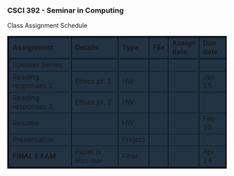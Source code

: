 <style>
table {
  border: 3px solid #000;
}
tr {
  border-bottom: 2px solid #123;
  background: #234
}
tr:first-child {
  border-bottom: 4px solid #123;
  font-weight:bold;
}
td {
  border-left: 1px solid #000;
}
</style>

### CSCI 392 - Seminar in Computing

Class Assignment Schedule

<table>
  <tr>
    <td>Assignment</td> 
    <td>Details</td> <!--Description of the assignment-->
    <td>Type</td> <!--HW/Lab/Quiz/Test/NCL/Other-->
    <td>File</td> <!--Anchor w/ link to file & type of file-->
    <td>Assign<br/>date</td>
    <td>Due<br/>date</td>
  </tr>
  <tr>
    <td>Speaker Series</td> 
    <td></td>
    <td></td>
    <td></td>
    <td></td>
    <td></td>
  </tr>
  <tr>
    <td>Reading responses 1</td> 
    <td>Ethics pt. 1</td>
    <td>HW</td>
    <td></td>
    <td></td>
    <td>Jan 15</td>
  </tr>
  <tr>
    <td>Reading responses 2</td> 
    <td>Ethics pt. 2</td>
    <td>HW</td>
    <td></td>
    <td></td>
    <td></td>
  </tr>
  <tr>
    <td>Resume</td> 
    <td></td>
    <td>HW</td>
    <td></td>
    <td></td>
    <td>Feb 10</td>
  </tr>
  <tr>
    <td>Presentation</td> 
    <td></td>
    <td>Project</td>
    <td></td>
    <td></td>
    <td></td>
  </tr>
  <tr>
    <td><strong>FINAL EXAM</strong></td>
    <td>Paper is also due</td>
    <td>Final</td>
    <td></td>
    <td></td>
    <td>Apr 24</td>
  </tr>
</table>

